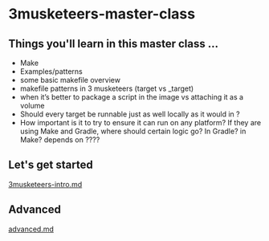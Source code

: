 # 3musketeers-master-class

## Things you'll learn in this master class ...

- Make
- Examples/patterns
- some basic makefile overview
- makefile patterns in 3 musketeers (target vs _target)
- when it’s better to package a script in the image vs attaching it as a volume
- Should every target be runnable just as well locally as it would in <insert specific build server>?
- How important is it to try to ensure it can run on any platform? If they are using Make and Gradle, where should certain logic go?  In Gradle? in Make? depends on ????

## Let's get started

[3musketeers-intro.md](3musketeers-intro.md)

## Advanced

[advanced.md](advanced.md)


